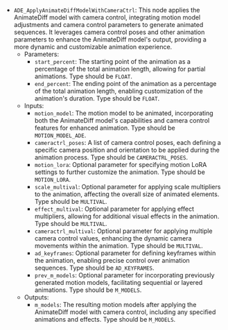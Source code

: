 - `ADE_ApplyAnimateDiffModelWithCameraCtrl`: This node applies the AnimateDiff model with camera control, integrating motion model adjustments and camera control parameters to generate animated sequences. It leverages camera control poses and other animation parameters to enhance the AnimateDiff model's output, providing a more dynamic and customizable animation experience.
    - Parameters:
        - `start_percent`: The starting point of the animation as a percentage of the total animation length, allowing for partial animations. Type should be `FLOAT`.
        - `end_percent`: The ending point of the animation as a percentage of the total animation length, enabling customization of the animation's duration. Type should be `FLOAT`.
    - Inputs:
        - `motion_model`: The motion model to be animated, incorporating both the AnimateDiff model's capabilities and camera control features for enhanced animation. Type should be `MOTION_MODEL_ADE`.
        - `cameractrl_poses`: A list of camera control poses, each defining a specific camera position and orientation to be applied during the animation process. Type should be `CAMERACTRL_POSES`.
        - `motion_lora`: Optional parameter for specifying motion LoRA settings to further customize the animation. Type should be `MOTION_LORA`.
        - `scale_multival`: Optional parameter for applying scale multipliers to the animation, affecting the overall size of animated elements. Type should be `MULTIVAL`.
        - `effect_multival`: Optional parameter for applying effect multipliers, allowing for additional visual effects in the animation. Type should be `MULTIVAL`.
        - `cameractrl_multival`: Optional parameter for applying multiple camera control values, enhancing the dynamic camera movements within the animation. Type should be `MULTIVAL`.
        - `ad_keyframes`: Optional parameter for defining keyframes within the animation, enabling precise control over animation sequences. Type should be `AD_KEYFRAMES`.
        - `prev_m_models`: Optional parameter for incorporating previously generated motion models, facilitating sequential or layered animations. Type should be `M_MODELS`.
    - Outputs:
        - `m_models`: The resulting motion models after applying the AnimateDiff model with camera control, including any specified animations and effects. Type should be `M_MODELS`.
